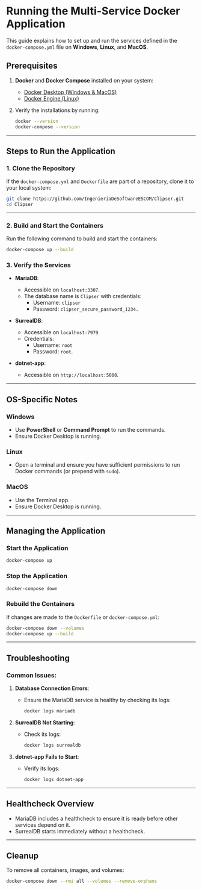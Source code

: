 # Running the Multi-Service Docker Application

This guide explains how to set up and run the services defined in the `docker-compose.yml` file on **Windows**, **Linux**, and **MacOS**.

## Prerequisites
1. **Docker** and **Docker Compose** installed on your system:
   - [Docker Desktop (Windows & MacOS)](https://www.docker.com/products/docker-desktop/)
   - [Docker Engine (Linux)](https://docs.docker.com/engine/install/)

2. Verify the installations by running:
   ```bash
   docker --version
   docker-compose --version
   ```

---

## Steps to Run the Application

### 1. Clone the Repository
If the `docker-compose.yml` and `Dockerfile` are part of a repository, clone it to your local system:
```bash
git clone https://github.com/IngenieriaDeSoftwareESCOM/Clipser.git
cd Clipser
```

---

### 2. Build and Start the Containers
Run the following command to build and start the containers:
```bash
docker-compose up --build
```

### 3. Verify the Services
- **MariaDB**:
  - Accessible on `localhost:3307`.
  - The database name is `Clipser` with credentials:
    - Username: `clipser`
    - Password: `clipser_secure_password_1234.`

- **SurrealDB**:
  - Accessible on `localhost:7979`.
  - Credentials:
    - Username: `root`
    - Password: `root`.

- **dotnet-app**:
  - Accessible on `http://localhost:5000`.

---

## OS-Specific Notes

### **Windows**
- Use **PowerShell** or **Command Prompt** to run the commands.
- Ensure Docker Desktop is running.

### **Linux**
- Open a terminal and ensure you have sufficient permissions to run Docker commands (or prepend with `sudo`).

### **MacOS**
- Use the Terminal app.
- Ensure Docker Desktop is running.

---

## Managing the Application

### Start the Application
```bash
docker-compose up
```

### Stop the Application
```bash
docker-compose down
```

### Rebuild the Containers
If changes are made to the `Dockerfile` or `docker-compose.yml`:
```bash
docker-compose down --volumes
docker-compose up --build
```

---

## Troubleshooting

### Common Issues:
1. **Database Connection Errors**:
   - Ensure the MariaDB service is healthy by checking its logs:
     ```bash
     docker logs mariadb
     ```

2. **SurrealDB Not Starting**:
   - Check its logs:
     ```bash
     docker logs surrealdb
     ```

3. **dotnet-app Fails to Start**:
   - Verify its logs:
     ```bash
     docker logs dotnet-app
     ```

---

## Healthcheck Overview
- MariaDB includes a healthcheck to ensure it is ready before other services depend on it.
- SurrealDB starts immediately without a healthcheck.

---

## Cleanup
To remove all containers, images, and volumes:
```bash
docker-compose down --rmi all --volumes --remove-orphans
```